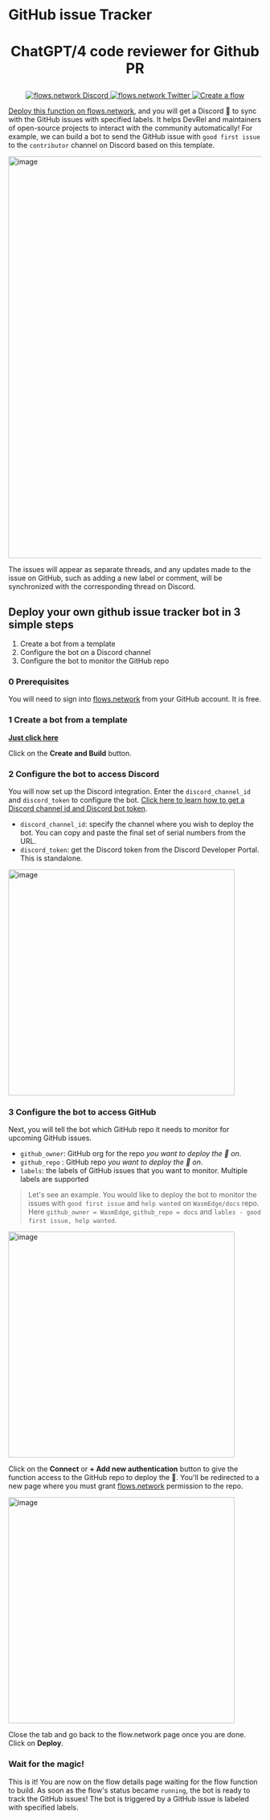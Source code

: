 # GitHub issue Tracker

# <p align="center">ChatGPT/4 code reviewer for Github PR</p>

<p align="center">
  <a href="https://discord.gg/ccZn9ZMfFf">
    <img src="https://img.shields.io/badge/chat-Discord-7289DA?logo=discord" alt="flows.network Discord">
  </a>
  <a href="https://twitter.com/flows_network">
    <img src="https://img.shields.io/badge/Twitter-1DA1F2?logo=twitter&amp;logoColor=white" alt="flows.network Twitter">
  </a>
   <a href="https://flows.network/flow/createByTemplate/github-issue-notification-tracker">
    <img src="https://img.shields.io/website?up_message=deploy&url=https%3A%2F%2Fflows.network%2Fflow%2Fnew" alt="Create a flow">
  </a>
</p>

[Deploy this function on flows.network](#deploy-your-own-code-review-bot-in-3-simple-steps), and you will get a Discord 🤖 to sync with the GitHub issues with specified labels. It helps DevRel and maintainers of open-source projects to interact with the community automatically! For example, we can build a bot to send the GitHub issue with `good first issue` to the `contributor` channel on Discord based on this template.

<img width="800" alt="image" src="https://github.com/flows-network/issue-tracker/assets/45785633/2ebfc405-c99a-4703-95d9-13871c65b250">

The issues will appear as separate threads, and any updates made to the issue on GitHub, such as adding a new label or comment, will be synchronized with the corresponding thread on Discord.


## Deploy your own github issue tracker bot in 3 simple steps

1. Create a bot from a template
2. Configure the bot on a Discord channel
3. Configure the bot to monitor the GitHub repo

### 0 Prerequisites

You will need to sign into [flows.network](https://flows.network/) from your GitHub account. It is free.

### 1 Create a bot from a template

[**Just click here**](https://flows.network/flow/createByTemplate/github-issue-notification-tracker)


Click on the **Create and Build** button.

### 2 Configure the bot to access Discord

You will now set up the Discord integration. Enter the `discord_channel_id` and `discord_token` to configure the bot. [Click here to learn how to get a Discord channel id and Discord bot token](https://flows.network/blog/discord-bot-guide).

* `discord_channel_id`: specify the channel where you wish to deploy the bot. You can copy and paste the final set of serial numbers from the URL.
* `discord_token`: get the Discord token from the Discord Developer Portal. This is standalone.

[<img width="450" alt="image" src="https://flows.network/assets/images/discord-flows-9036f93cbf0ab0ea6dbecca8ea17f84b.png">](https://flows.network/assets/images/discord-flows-9036f93cbf0ab0ea6dbecca8ea17f84b.png)


### 3 Configure the bot to access GitHub

Next, you will tell the bot which GitHub repo it needs to monitor for upcoming GitHub issues.

* `github_owner`: GitHub org for the repo *you want to deploy the 🤖 on*.
* `github_repo` : GitHub repo *you want to deploy the 🤖 on*.
* `labels`: the labels of GitHub issues that you want to monitor. Multiple labels are supported

> Let's see an example. You would like to deploy the bot to monitor the issues with `good first issue` and `help wanted` on `WasmEdge/docs` repo. Here `github_owner = WasmEdge`, `github_repo = docs` and `lables - good first issue, help wanted`.

[<img width="450" alt="image" src="https://github.com/flows-network/issue-tracker/assets/45785633/a30c1d30-b4ae-4d1e-8893-129d6165d133">](https://github.com/flows-network/issue-tracker/assets/45785633/a30c1d30-b4ae-4d1e-8893-129d6165d133)


Click on the **Connect** or **+ Add new authentication** button to give the function access to the GitHub repo to deploy the 🤖. You'll be redirected to a new page where you must grant [flows.network](https://flows.network/) permission to the repo.


[<img width="450" alt="image" src="https://github.com/flows-network/github-pr-summary/assets/45785633/6cefff19-9eeb-4533-a20b-03c6a9c89473">](https://github.com/flows-network/github-pr-summary/assets/45785633/6cefff19-9eeb-4533-a20b-03c6a9c89473)

Close the tab and go back to the flow.network page once you are done. Click on **Deploy**.

### Wait for the magic!

This is it! You are now on the flow details page waiting for the flow function to build. As soon as the flow's status became `running`, the bot is ready to track the GitHub issues! The bot is triggered by a GitHub issue is labeled with specified labels.


